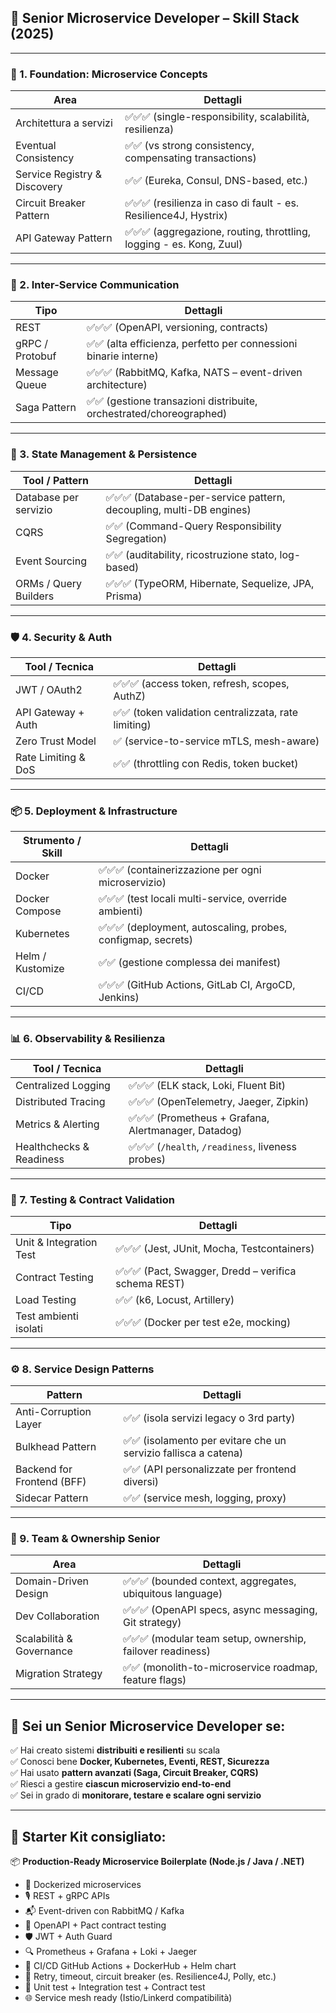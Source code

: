 ## 🧩 Senior Microservice Developer – Skill Stack (2025)

---

### 🧱 1. **Foundation: Microservice Concepts**

| Area                         | Dettagli                                                             |
| ---------------------------- | -------------------------------------------------------------------- |
| Architettura a servizi       | ✅✅✅ (single-responsibility, scalabilità, resilienza)              |
| Eventual Consistency         | ✅✅ (vs strong consistency, compensating transactions)              |
| Service Registry & Discovery | ✅✅ (Eureka, Consul, DNS-based, etc.)                               |
| Circuit Breaker Pattern      | ✅✅✅ (resilienza in caso di fault - es. Resilience4J, Hystrix)     |
| API Gateway Pattern          | ✅✅✅ (aggregazione, routing, throttling, logging - es. Kong, Zuul) |

---

### 🔁 2. **Inter-Service Communication**

| Tipo            | Dettagli                                                            |
| --------------- | ------------------------------------------------------------------- |
| REST            | ✅✅✅ (OpenAPI, versioning, contracts)                             |
| gRPC / Protobuf | ✅✅ (alta efficienza, perfetto per connessioni binarie interne)    |
| Message Queue   | ✅✅✅ (RabbitMQ, Kafka, NATS – event-driven architecture)          |
| Saga Pattern    | ✅✅ (gestione transazioni distribuite, orchestrated/choreographed) |

---

### 🔄 3. **State Management & Persistence**

| Tool / Pattern        | Dettagli                                                            |
| --------------------- | ------------------------------------------------------------------- |
| Database per servizio | ✅✅✅ (Database-per-service pattern, decoupling, multi-DB engines) |
| CQRS                  | ✅✅ (Command-Query Responsibility Segregation)                     |
| Event Sourcing        | ✅✅ (auditability, ricostruzione stato, log-based)                 |
| ORMs / Query Builders | ✅✅✅ (TypeORM, Hibernate, Sequelize, JPA, Prisma)                 |

---

### 🛡️ 4. **Security & Auth**

| Tool / Tecnica      | Dettagli                                             |
| ------------------- | ---------------------------------------------------- |
| JWT / OAuth2        | ✅✅✅ (access token, refresh, scopes, AuthZ)        |
| API Gateway + Auth  | ✅✅ (token validation centralizzata, rate limiting) |
| Zero Trust Model    | ✅ (service-to-service mTLS, mesh-aware)             |
| Rate Limiting & DoS | ✅✅ (throttling con Redis, token bucket)            |

---

### 📦 5. **Deployment & Infrastructure**

| Strumento / Skill | Dettagli                                                     |
| ----------------- | ------------------------------------------------------------ |
| Docker            | ✅✅✅ (containerizzazione per ogni microservizio)           |
| Docker Compose    | ✅✅✅ (test locali multi-service, override ambienti)        |
| Kubernetes        | ✅✅✅ (deployment, autoscaling, probes, configmap, secrets) |
| Helm / Kustomize  | ✅✅ (gestione complessa dei manifest)                       |
| CI/CD             | ✅✅✅ (GitHub Actions, GitLab CI, ArgoCD, Jenkins)          |

---

### 📊 6. **Observability & Resilienza**

| Tool / Tecnica           | Dettagli                                             |
| ------------------------ | ---------------------------------------------------- |
| Centralized Logging      | ✅✅✅ (ELK stack, Loki, Fluent Bit)                 |
| Distributed Tracing      | ✅✅✅ (OpenTelemetry, Jaeger, Zipkin)               |
| Metrics & Alerting       | ✅✅✅ (Prometheus + Grafana, Alertmanager, Datadog) |
| Healthchecks & Readiness | ✅✅✅ (`/health`, `/readiness`, liveness probes)    |

---

### 🧪 7. **Testing & Contract Validation**

| Tipo                    | Dettagli                                             |
| ----------------------- | ---------------------------------------------------- |
| Unit & Integration Test | ✅✅✅ (Jest, JUnit, Mocha, Testcontainers)          |
| Contract Testing        | ✅✅✅ (Pact, Swagger, Dredd – verifica schema REST) |
| Load Testing            | ✅✅ (k6, Locust, Artillery)                         |
| Test ambienti isolati   | ✅✅✅ (Docker per test e2e, mocking)                |

---

### ⚙️ 8. **Service Design Patterns**

| Pattern                    | Dettagli                                                        |
| -------------------------- | --------------------------------------------------------------- |
| Anti-Corruption Layer      | ✅✅ (isola servizi legacy o 3rd party)                         |
| Bulkhead Pattern           | ✅✅ (isolamento per evitare che un servizio fallisca a catena) |
| Backend for Frontend (BFF) | ✅✅ (API personalizzate per frontend diversi)                  |
| Sidecar Pattern            | ✅✅ (service mesh, logging, proxy)                             |

---

### 👥 9. **Team & Ownership Senior**

| Area                     | Dettagli                                                   |
| ------------------------ | ---------------------------------------------------------- |
| Domain-Driven Design     | ✅✅✅ (bounded context, aggregates, ubiquitous language)  |
| Dev Collaboration        | ✅✅✅ (OpenAPI specs, async messaging, Git strategy)      |
| Scalabilità & Governance | ✅✅✅ (modular team setup, ownership, failover readiness) |
| Migration Strategy       | ✅✅ (monolith-to-microservice roadmap, feature flags)     |

---

## 🏁 Sei un **Senior Microservice Developer** se:

✅ Hai creato sistemi **distribuiti e resilienti** su scala  
✅ Conosci bene **Docker, Kubernetes, Eventi, REST, Sicurezza**  
✅ Hai usato **pattern avanzati (Saga, Circuit Breaker, CQRS)**  
✅ Riesci a gestire **ciascun microservizio end-to-end**  
✅ Sei in grado di **monitorare, testare e scalare ogni servizio**

---

## 🎁 Starter Kit consigliato:

📦 **Production-Ready Microservice Boilerplate (Node.js / Java / .NET)**

- 🐳 Dockerized microservices
- 🎙️ REST + gRPC APIs
- 📬 Event-driven con RabbitMQ / Kafka
- 📜 OpenAPI + Pact contract testing
- 🛡️ JWT + Auth Guard
- 🔍 Prometheus + Grafana + Loki + Jaeger
- 🔄 CI/CD GitHub Actions + DockerHub + Helm chart
- 🔁 Retry, timeout, circuit breaker (es. Resilience4J, Polly, etc.)
- 🧪 Unit test + Integration test + Contract test
- 🌐 Service mesh ready (Istio/Linkerd compatibilità)
